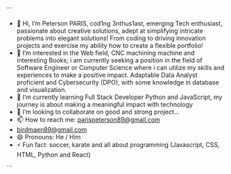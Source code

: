 ´´´
- 👋 Hi, I’m Peterson PARIS,
cod1ng 3nthus1ast, emerging Tech enthusiast, passionate about creative solutions, adept at simplifying intricate problems into elegant solutions! From coding to driving innovation projects and exercise my ability how to create a flexible portfolio!
- 👀 I’m interested in the Web field, CNC machining machine and interesting Books; i am currently seeking a position in the field of Software Engineer or Computer Science where i can utilize my skills and experiences to make a positive impact. Adaptable Data Analyst proficient and Cybersecurity (DPO), with some knowledge in database and visualization.
- 🌱 I’m currently learning Full Stack Developer Python and JavaScript, my journey is about making a meaningful impact with technology
- 💞️ I’m looking to collaborate on good and strong project...
- 📫 How to reach me: parispeterson89@gmail.com
- birdmaen89@gmail.com
- 😄 Pronouns: He / Him 
- ⚡ Fun fact: soccer, karate and all about programming (Javascript, CSS, HTML, Python and React)

´´´
<!---
parispeterson89-ops/parispeterson89-ops is a ✨ special ✨ repository because its `README.md` (this file) appears on your GitHub profile.
You can click the Preview link to take a look at your changes.
--->

